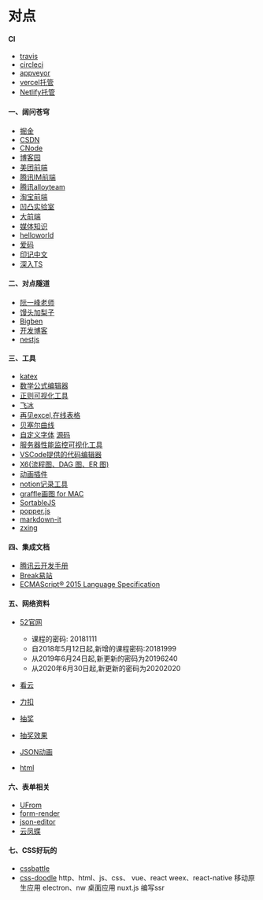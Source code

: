 # 对点

#### CI
+ [travis](https://travis-ci.org/)
+ [circleci](https://circleci.com/)
+ [appveyor](https://ci.appveyor.com/login)
+ [vercel托管](https://vercel.com/)
+ [Netlify托管](https://www.netlify.com/)

#### 一、阔问苍穹
+ [掘金](https://juejin.im/)
+ [CSDN](https://www.csdn.net/)
+ [CNode](https://cnodejs.org/)
+ [博客园](https://www.cnblogs.com/)
+ [美团前端](https://tech.meituan.com/tags/%E5%89%8D%E7%AB%AF.html)
+ [腾讯IM前端](https://imweb.io/)
+ [腾讯alloyteam](http://www.alloyteam.com/page/0/)
+ [淘宝前端](https://fed.taobao.org/)
+ [凹凸实验室](https://aotu.io/)
+ [大前端](http://www.daqianduan.com/front/javascript)
+ [媒体知识](https://www.yuque.com/webmedia/handbook/video-bit-rate)
+ [helloworld](https://www.helloworld.net/)
+ [爱码](http://www.likecs.com/)
+ [印记中文](https://docschina.org/)
+ [深入TS](https://jkchao.github.io/typescript-book-chinese/#how-to-contribute)

#### 二、对点隧道
+ [阮一峰老师](http://www.ruanyifeng.com/home.html)
+ [馒头加梨子](https://www.cnblogs.com/yangzhou33/)
+ [Bigben](https://www.cnblogs.com/bigben0123/)
+ [开发博客](http://caibaojian.com/)
+ [nestjs](https://www.itying.com/nestjs/)

#### 三、工具
+ [katex](https://katex.org/)
+ [数学公式编辑器](http://www.wiris.com/editor/demo/en/developers#mathml-latex)
+ [正则可视化工具](https://jex.im/regulex/#!flags=&re=%5E(a%7Cb)*%3F%24)
+ [飞冰](https://ice.work/)
+ [再见excel,在线表格](https://mengshukeji.gitee.io/luckysheetdocs/zh/)
+ [贝塞尔曲线](https://cubic-bezier.com/#.17,.67,.83,.67)
+ [自定义字体](https://fontello.com/) [源码](https://github.com/fontello/fontello)
+ [服务器性能监控可视化工具](https://grafana.com/grafana/download)
+ [VSCode提供的代码编辑器](https://microsoft.github.io/monaco-editor/)
+ [X6(流程图、DAG 图、ER 图)](https://github.com/antvis/X6)
+ [动画插件](https://www.tweenmax.com.cn/)
+ [notion记录工具](https://www.notion.so/)
+ [graffle画图 for MAC](https://www.omnigroup.com/download/)
+ [SortableJS](http://www.sortablejs.com/)
+ [popper.js](https://popper.js.org/)
+ [markdown-it](https://markdown-it.docschina.org/)
+ [zxing](https://zxing-js.github.io/library/)

#### 四、集成文档
+ [腾讯云开发手册](https://cloud.tencent.com/developer/devdocs)
+ [Break易站](https://www.breakyizhan.com/)
+ [ECMAScript® 2015 Language Specification](https://www.ecma-international.org/ecma-262/6.0/#sec-properties-of-the-date-prototype-object)

#### 五、网络资料

+ [52官网](http://www.52download.cn/wpcourse/)
    - 课程的密码: 20181111
    - 自2018年5月12日起,新增的课程密码:20181999
    - 从2019年6月24日起,新更新的密码为20196240
    - 从2020年6月30日起,新更新的密码为20202020

+ [看云](https://www.kancloud.cn/search?q=javascript)
+ [力扣](https://leetcode-cn.com/)
+ [抽奖](https://github.com/luckdraw)
+ [抽奖效果](https://100px.net/demo/wheel/ymc.html)
+ [JSON动画](http://airbnb.io/lottie/#/web)
+ [html](https://whatwg-cn.github.io/html/)

#### 六、表单相关

+ [UFrom](https://uformjs.org/#/MpI2Ij/dNFzFyTb)
+ [form-render](https://github.com/alibaba/form-render)
+ [json-editor](https://github.com/jdorn/json-editor)
+ [云凤蝶](https://www.yunfengdie.com/doc/dev-guide/package-schema)

#### 七、CSS好玩的

+ [cssbattle](https://cssbattle.dev/)
+ [css-doodle](https://css-doodle.com/)
http、html、js、css、
vue、react
weex、react-native 移动原生应用
electron、nw 桌面应用
nuxt.js 编写ssr
